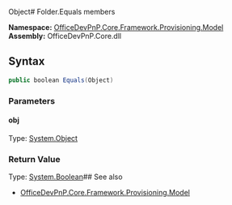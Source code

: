 Object# Folder.Equals members
  

**Namespace:** [OfficeDevPnP.Core.Framework.Provisioning.Model](OfficeDevPnP.Core.Framework.Provisioning.Model.md)  
**Assembly:** OfficeDevPnP.Core.dll  
## Syntax
```C#
public boolean Equals(Object)
```
### Parameters
#### obj
Type: [System.Object](System.Object.md) 
#### 
### Return Value
Type: [System.Boolean](System.Boolean.md)## See also
- [OfficeDevPnP.Core.Framework.Provisioning.Model](OfficeDevPnP.Core.Framework.Provisioning.Model.md)
